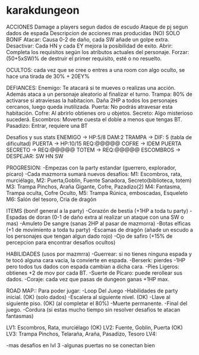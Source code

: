 # karakdungeon

ACCIONES
Damage a players segun dados de escudo
Ataque de pj segun dados de espada
Descripcion de acciones mas producidas (NO) SOLO BONIF
Atacar: Causa 0-2 de daño, cada SW añade un golpe extra.
Desactivar: Cada HN y cada EY mejora la posibilidad de exito.
Abrir: Completa los requisitos según los atributos actuales del personaje.
Forzar: (50+5xSW)% de destruir el primer requisito, esté o no resuelto.

OCULTOS: cada vez que se cree o entres a una room con algo oculto, se hace una tirada de 30% + 20EY%

DEFIANCES:
Enemigo: Te atacará si te mueves o realizas una acción. Además ataca a un personaje aleatorio al finalizar el turno.
Trampa: 80% de activarse si atraviesas la habitacion. Daña 2HP a todos los personajes cercanos, luego queda inutilizada.
Puerta: No podrás atravesar esta habitación.
Cofre: Al abrirlo obtienes oro u objetos.
Secreto: Algo misterioso sucederá.
Escombros: Moverte cuesta el doble a menos que tengas BT.
Pasadizo: Entrar, requiere una BT

Desafios y sus stats
ENEMIGO -> HP:5/8  DAM:2
TRAMPA -> DIF: 5 (tabla de dificultad)
PUERTA -> HP:10/15 REQ:@@@@@
COFRE -> IDEM PUERTA
SECRETO -> REQ:@@@@@
TOTEM -> REQ:@@@@@
ESCOMBROS -> DESPEJAR: SW HN SW

PROGRESION:
-Empezas con la party estandar (guerrero, explorador, pícaro)
-Cada mazmorra sumará nuevos desafíos:
M1: Escombros, rata, murciélago,
M2: Puerta,Goblin, Fuente Sanadora, Secreto(biblioteca, totem)
M3: Trampa Pinchos, Araña Gigante, Cofre, Pazadizo(2)
M4: Fantasma, Trampa oculta, Cofre Oculto,
M5: Trampa Rúnica, emboscadas, Esqueleto
M6: Salón del tesoro, Cria de dragón

ITEMS (bonif general a la party)
-Corazón de bestia (+1HP a toda tu party)
-Espadas de doran (0-1 de daño extra al realizar un ataque con una SW o mas)
-Amuleto De sangre (sanas 2HP al pasar de mazmorra)
-Botas elficas (+1 de movimiento a toda tu party)
-Escamas de dragón (añade un escudo a los personajes que tengan algun dado rojo)
-Ojo de safiro (+15% de percepcion para encontrar desafios ocultos)

HABILIDADES (usos por mazmrra)
-Guerrear: si no tienes ninguna espada y te tocó alguna cara vacia, la convierte en espada.
-Berserk: pierdes -1HP pero todos tus dados con espada cambian a dicha cara.
-Pies Ligeros: obtienes +2 de mov por cada BT.
-Suerte de Pícaro: puede rerollear sus dados.
-Coraje: cada vez que pasas de dungeon ganas +1HP max.

ROAD MAP::
Para poder jugar:
-Loop Del Juego
-Habilidades de party inicial. (OK) (solo dados)
-Escalera al siguiente nivel. (OK)
-Llave al siguiente piso. (OK) (al completar el 80%)
-Muerte permanente.
-Final del juego.
-Cordura (si estas mucho tiempo sin resolver desafios te atacan fantasmas)

LV1: Escombros, Rata, murciélago (OK)
LV2: Fuente, Goblin, Puerta (OK)
LV3: Trampa Pinchos, Telaraña, Araña, Pasadizo, Tesoro
LV4: 

-mas desafios en lvl 3
-algunas puertas no se conectan bien